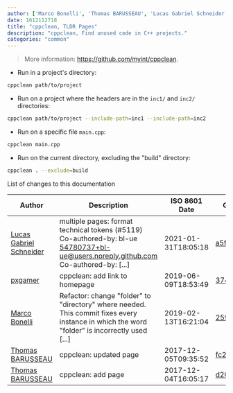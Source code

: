 ```yaml
---
author: ['Marco Bonelli', 'Thomas BARUSSEAU', 'Lucas Gabriel Schneider', 'pxgamer']
date: 1612112718
title: "cppclean, TLDR Pages"
description: "cppclean, Find unused code in C++ projects."
categories: "common"
---
```

> More information: <https://github.com/myint/cppclean>.

- Run in a project's directory:

```bash
cppclean path/to/project
```

- Run on a project where the headers are in the `inc1/` and `inc2/` directories:

```bash
cppclean path/to/project --include-path=inc1 --include-path=inc2
```

- Run on a specific file `main.cpp`:

```bash
cppclean main.cpp
```

- Run on the current directory, excluding the "build" directory:

```bash
cppclean . --exclude=build
```
List of changes to this documentation


Author | Description | ISO 8601 Date | GitHub link
------|-----|-----|-----
[Lucas Gabriel Schneider](mailto:casdpa@gmail.com) | multiple pages: format technical tokens (#5119) Co-authored-by: bl-ue <54780737+bl-ue@users.noreply.github.com> Co-authored-by: [...] | 2021-01-31T18:05:18 | [a5fe31bc47ae](https://github.com/tldr-pages/tldr/commit/a5fe31bc47aece3efa5e66b52b3cf384f27d5d72)
[pxgamer](mailto:owzie123@gmail.com) | cppclean: add link to homepage | 2019-06-09T18:53:49 | [37408feb00dc](https://github.com/tldr-pages/tldr/commit/37408feb00dcf7f17355da89a889abaeedf2d693)
[Marco Bonelli](mailto:mb5.marcob@gmail.com) | Refactor: change "folder" to "directory" where needed. This commit fixes every instance in which the word "folder" is incorrectly used [...] | 2019-02-13T16:21:04 | [2599a6de483a](https://github.com/tldr-pages/tldr/commit/2599a6de483a70601ab17b29e0f18a5a8bdcaa12)
[Thomas BARUSSEAU](mailto:Thomas.BARUSSEAU@ingenico.com) | cppclean: updated page | 2017-12-05T09:35:52 | [fc26f34a0b43](https://github.com/tldr-pages/tldr/commit/fc26f34a0b43fe3922ebcf2667844dd08c2c871f)
[Thomas BARUSSEAU](mailto:Thomas.BARUSSEAU@ingenico.com) | cppclean: add page | 2017-12-04T16:05:17 | [d2040640dcec](https://github.com/tldr-pages/tldr/commit/d2040640dcecf2653d5308a20fe698dc11d83f72)

